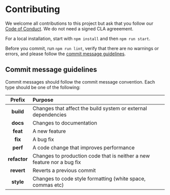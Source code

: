 # Contributing

We welcome all contributions to this project but ask that you follow our [Code of Conduct](https://github.com/qlik-demo-team/qdt-components/blob/master/CODE_OF_CONDUCT.md).
We do not need a signed CLA agreeement.

For a local installation, start with `npm install` and then `npm run start`.

Before you commit, run `npm run lint`, verify that there are no warnings or errors, and 
please follow the [commit message guidelines](https://www.conventionalcommits.org/en/v1.0.0/).

## Commit message guidelines
Commit messages should follow the commit message convention. Each type should be one of the following:

|Prefix|Purpose|
|:---:|:---|
|**build**|Changes that affect the build system or external dependencies|
|**docs**|Changes to documentation|
|**feat**|A new feature|
|**fix**|A bug fix|
|**perf**|A code change that improves performance|
|**refactor**|Changes to production code that is neither a new feature nor a bug fix|
|**revert**|Reverts a previous commit|
|**style**|Changes to code style formatting (white space, commas etc)|
